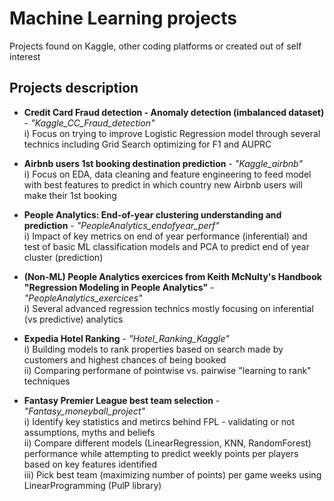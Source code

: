# Machine Learning projects
Projects found on Kaggle, other coding platforms or created out of self interest

## Projects description

* **Credit Card Fraud detection - Anomaly detection (imbalanced dataset)** - *"Kaggle_CC_Fraud_detection"*
  <br> i) Focus on trying to improve Logistic Regression model through several technics including Grid Search optimizing for F1 and AUPRC

* **Airbnb users 1st booking destination prediction** - *"Kaggle_airbnb"*
  <br> i) Focus on EDA, data cleaning and feature engineering to feed model with best features to predict in which country new Airbnb users will make their 1st booking

* **People Analytics: End-of-year clustering understanding and prediction** - *"PeopleAnalytics_endofyear_perf"*
  <br> i) Impact of key metrics on end of year performance (inferential) and test of basic ML classification models and PCA to predict end of year cluster (prediction)

* **(Non-ML) People Analytics exercices from Keith McNulty's Handbook "Regression Modeling in People Analytics"** - *"PeopleAnalytics_exercices"*
  <br> i) Several advanced regression technics mostly focusing on inferential (vs predictive) analytics
  
* **Expedia Hotel Ranking** - *"Hotel_Ranking_Kaggle"*
  <br> i) Building models to rank properties based on search made by customers and highest chances of being booked
  <br> ii) Comparing performane of pointwise vs. pairwise "learning to rank" techniques

* **Fantasy Premier League best team selection** - *"Fantasy_moneyball_project"*
  <br> i) Identify key statistics and metircs behind FPL - validating or not assumptions, myths and beliefs
  <br> ii) Compare different models (LinearRegression, KNN, RandomForest) performance while attempting to predict weekly points per players based on key features identified
  <br> iii) Pick best team (maximizing number of points) per game weeks using LinearProgramming (PulP library)
